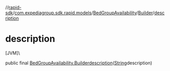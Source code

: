//[rapid-sdk](../../../../index.md)/[com.expediagroup.sdk.rapid.models](../../index.md)/[BedGroupAvailability](../index.md)/[Builder](index.md)/[description](description.md)

# description

[JVM]\

public final [BedGroupAvailability.Builder](index.md)[description](description.md)([String](https://docs.oracle.com/javase/8/docs/api/java/lang/String.html)description)
